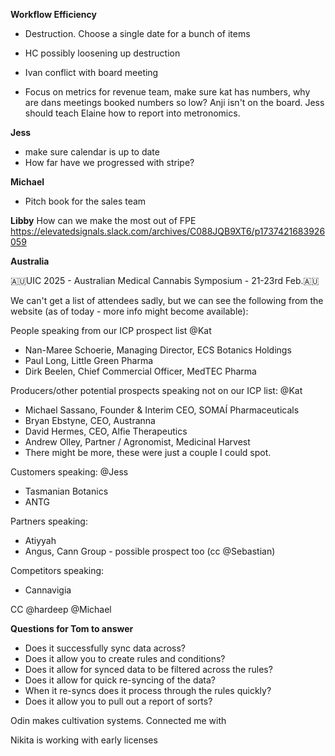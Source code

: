 
**Workflow Efficiency**
- Destruction. Choose a single date for a bunch of items
- HC possibly loosening up destruction

- Ivan conflict with board meeting
- Focus on metrics for revenue team, make sure kat has numbers, why are dans meetings booked numbers so low? Anji isn't on the board. Jess should teach Elaine how to report into metronomics.

**Jess**
- make sure calendar is up to date
- How far have we progressed with stripe?

**Michael**
- Pitch book for the sales team

**Libby**
How can we make the most out of FPE
https://elevatedsignals.slack.com/archives/C088JQB9XT6/p1737421683926059

**Australia**

🇦🇺UIC 2025 - Australian Medical Cannabis Symposium - 21-23rd Feb.🇦🇺

We can't get a list of attendees sadly, but we can see the following from the website (as of today - more info might become available):

People speaking from our ICP prospect list @Kat 
- Nan-Maree Schoerie, Managing Director, ECS Botanics Holdings
- Paul Long, Little Green Pharma
- Dirk Beelen, Chief Commercial Officer, MedTEC Pharma

Producers/other potential prospects speaking not on our ICP list: @Kat 
- Michael Sassano, Founder & Interim CEO, SOMAÍ Pharmaceuticals
- Bryan Ebstyne, CEO, Austranna
- David Hermes, CEO, Alfie Therapeutics
- Andrew Olley, Partner / Agronomist, Medicinal Harvest
- There might be more, these were just a couple I could spot. 

Customers speaking: @Jess 
- Tasmanian Botanics 
- ANTG

Partners speaking: 
- Atiyyah 
- Angus, Cann Group - possible prospect too (cc @Sebastian) 

Competitors speaking:
- Cannavigia

CC @hardeep @Michael

**Questions for Tom to answer**

- Does it successfully sync data across?
- Does it allow you to create rules and conditions?
- Does it allow for synced data to be filtered across the rules?
- Does it allow for quick re-syncing of the data?
- When it re-syncs does it process through the rules quickly?
- Does it allow you to pull out a report of sorts?

Odin makes cultivation systems. Connected me with 

Nikita is working with early licenses
